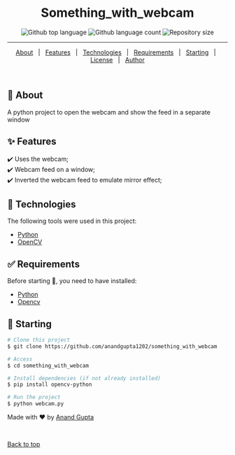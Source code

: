 <div align="center" id="top"> 
  <!-- <img src="https://unsplash.com/photos/1SAnrIxw5OY" alt="Something_with_webcam" /> -->

  <!-- &#xa0; -->

  <!-- <a href="https://something_with_webcam.netlify.app">Demo</a> -->
</div>

<h1 align="center">Something_with_webcam</h1>

<p align="center">
  <img alt="Github top language" src="https://img.shields.io/github/languages/top/anandgupta1202/something_with_webcam?color=56BEB8">

  <img alt="Github language count" src="https://img.shields.io/github/languages/count/anandgupta1202/something_with_webcam?color=56BEB8">

  <img alt="Repository size" src="https://img.shields.io/github/repo-size/anandgupta1202/something_with_webcam?color=56BEB8">

  <!-- <img alt="License" src="https://img.shields.io/github/license/anandgupta1202/something_with_webcam?color=56BEB8"> -->

  <!-- <img alt="Github issues" src="https://img.shields.io/github/issues/anandgupta1202/something_with_webcam?color=56BEB8" /> -->

  <!-- <img alt="Github forks" src="https://img.shields.io/github/forks/anandgupta1202/something_with_webcam?color=56BEB8" /> -->

  <!-- <img alt="Github stars" src="https://img.shields.io/github/stars/anandgupta1202/something_with_webcam?color=56BEB8" /> -->
</p>

<!-- Status

<h4 align="center"> 
	🚧  Something_with_webcam 🚀 Under construction...  🚧
</h4>  -->

<hr>

<p align="center">
  <a href="#dart-about">About</a> &#xa0; | &#xa0; 
  <a href="#sparkles-features">Features</a> &#xa0; | &#xa0;
  <a href="#rocket-technologies">Technologies</a> &#xa0; | &#xa0;
  <a href="#white_check_mark-requirements">Requirements</a> &#xa0; | &#xa0;
  <a href="#checkered_flag-starting">Starting</a> &#xa0; | &#xa0;
  <a href="#memo-license">License</a> &#xa0; | &#xa0;
  <a href="https://github.com/anandgupta1202" target="_blank">Author</a>
</p>

<br>

## :dart: About ##

A python project to open the webcam and show the feed in a separate window

## :sparkles: Features ##

:heavy_check_mark: Uses the webcam;\
:heavy_check_mark: Webcam feed on a window;\
:heavy_check_mark: Inverted the webcam feed to emulate mirror effect;

## :rocket: Technologies ##

The following tools were used in this project:

- [Python](https://www.python.org/downloads/)
- [OpenCV](https://opencv.org/)

## :white_check_mark: Requirements ##

Before starting :checkered_flag:, you need to have installed:
* [Python](https://git-scm.com)
* [Opencv](https://nodejs.org/en/)

## :checkered_flag: Starting ##

```bash
# Clone this project
$ git clone https://github.com/anandgupta1202/something_with_webcam

# Access
$ cd something_with_webcam

# Install dependencies (if not already installed)
$ pip install opencv-python

# Run the project
$ python webcam.py

```

<!-- ## :memo: License ##

This project is under license from MIT. For more details, see the [LICENSE](LICENSE.md) file. -->


Made with :heart: by <a href="https://github.com/anandgupta1202" target="_blank">Anand Gupta</a>

&#xa0;

<a href="#top">Back to top</a>
